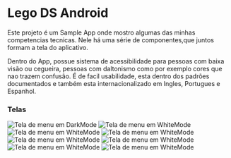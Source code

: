 # Lego DS Android


Este projeto é um Sample App onde mostro algumas das minhas competencias tecnicas. Nele há uma série
 de componentes,que juntos formam a tela do aplicativo.

Dentro do App, possue sistema de acessibilidade para pessoas com baixa visão ou cegueira, pessoas 
com daltonismo como por exemplo cores que nao trazem confusão. É de facil usabilidade, esta dentro 
dos padrões documentados e também esta internacionalizado em Ingles, Portugues e Espanhol.


### Telas

![Tela de menu em DarkMode](./documentacao/assets/menu_screen_dark.jpeg "git")
![Tela de menu em WhiteMode](./documentacao/assets/menu_screen_white.jpeg "Tela de menu em WhiteMode")
![Tela de menu em WhiteMode](./documentacao/assets/primary_button_loading.jpeg "Tela de menu com o primeiro botão carregando. Ficam da mesma cor em Dark e WhiteMode")
![Tela de menu em WhiteMode](./documentacao/assets/secondary_button_loading.jpeg "Tela de menu com o segundo botão carregando. Ficam da mesma cor em Dark e WhiteMode")
![Tela de menu em WhiteMode](./documentacao/assets/avatar_follow_screen.jpeg "Tela do avatar com o botão de Follow ativado. Ficam do mesmo jeito em Dark e WhiteMode")
![Tela de menu em WhiteMode](./documentacao/assets/avatar_unfollow_screen.jpeg "Tela do avatar com o botão de Unfollow ativado. Ficam do mesmo jeito em Dark e WhiteMode")
![Tela de menu em WhiteMode](./documentacao/assets/menu_screen_white.jpeg "Tela de de Cards em Darkmode")
![Tela de menu em WhiteMode](./documentacao/assets/menu_screen_white.jpeg "Tela de Cards em WhiteMode")